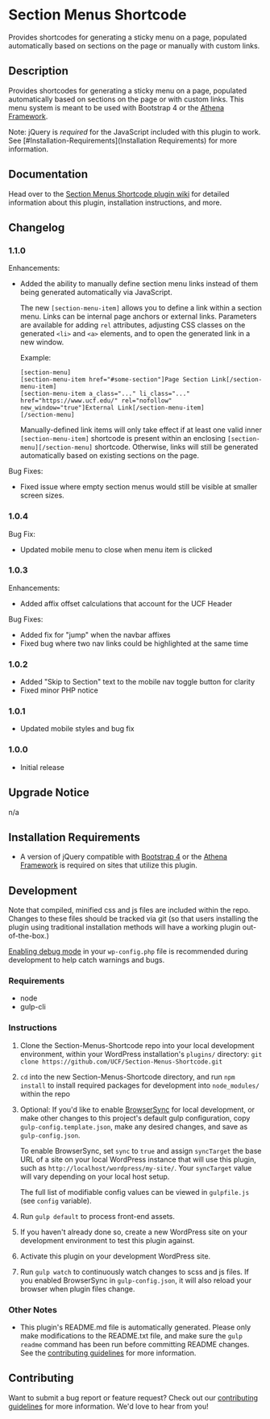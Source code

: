 # Section Menus Shortcode #

Provides shortcodes for generating a sticky menu on a page, populated automatically based on sections on the page or manually with custom links.


## Description ##

Provides shortcodes for generating a sticky menu on a page, populated automatically based on sections on the page or with custom links.  This menu system is meant to be used with Bootstrap 4 or the [Athena Framework](https://ucf.github.io/Athena-Framework/).

Note: jQuery is *required* for the JavaScript included with this plugin to work.  See [#Installation-Requirements](Installation Requirements) for more information.


## Documentation ##

Head over to the [Section Menus Shortcode plugin wiki](https://github.com/UCF/Section-Menus-Shortcode/wiki) for detailed information about this plugin, installation instructions, and more.


## Changelog ##

### 1.1.0 ###
Enhancements:
* Added the ability to manually define section menu links instead of them being generated automatically via JavaScript.

  The new `[section-menu-item]` allows you to define a link within a section menu.  Links can be internal page anchors or external links.  Parameters are available for adding `rel` attributes, adjusting CSS classes on the generated `<li>` and `<a>` elements, and to open the generated link in a new window.

  Example:

  ```
  [section-menu]
  [section-menu-item href="#some-section"]Page Section Link[/section-menu-item]
  [section-menu-item a_class="..." li_class="..." href="https://www.ucf.edu/" rel="nofollow" new_window="true"]External Link[/section-menu-item]
  [/section-menu]
  ```

  Manually-defined link items will only take effect if at least one valid inner `[section-menu-item]` shortcode is present within an enclosing `[section-menu][/section-menu]` shortcode.  Otherwise, links will still be generated automatically based on existing sections on the page.

Bug Fixes:
* Fixed issue where empty section menus would still be visible at smaller screen sizes.

### 1.0.4 ###
Bug Fix:
* Updated mobile menu to close when menu item is clicked

### 1.0.3 ###
Enhancements:
* Added affix offset calculations that account for the UCF Header

Bug Fixes:
* Added fix for "jump" when the navbar affixes
* Fixed bug where two nav links could be highlighted at the same time

### 1.0.2 ###
* Added "Skip to Section" text to the mobile nav toggle button for clarity
* Fixed minor PHP notice

### 1.0.1 ###
* Updated mobile styles and bug fix

### 1.0.0 ###
* Initial release


## Upgrade Notice ##

n/a


## Installation Requirements ##

- A version of jQuery compatible with [Bootstrap 4](https://getbootstrap.com/) or the [Athena Framework](https://ucf.github.io/Athena-Framework/) is required on sites that utilize this plugin.


## Development ##

Note that compiled, minified css and js files are included within the repo.  Changes to these files should be tracked via git (so that users installing the plugin using traditional installation methods will have a working plugin out-of-the-box.)

[Enabling debug mode](https://codex.wordpress.org/Debugging_in_WordPress) in your `wp-config.php` file is recommended during development to help catch warnings and bugs.

### Requirements ###
* node
* gulp-cli

### Instructions ###
1. Clone the Section-Menus-Shortcode repo into your local development environment, within your WordPress installation's `plugins/` directory: `git clone https://github.com/UCF/Section-Menus-Shortcode.git`
2. `cd` into the new Section-Menus-Shortcode directory, and run `npm install` to install required packages for development into `node_modules/` within the repo
3. Optional: If you'd like to enable [BrowserSync](https://browsersync.io) for local development, or make other changes to this project's default gulp configuration, copy `gulp-config.template.json`, make any desired changes, and save as `gulp-config.json`.

    To enable BrowserSync, set `sync` to `true` and assign `syncTarget` the base URL of a site on your local WordPress instance that will use this plugin, such as `http://localhost/wordpress/my-site/`.  Your `syncTarget` value will vary depending on your local host setup.

    The full list of modifiable config values can be viewed in `gulpfile.js` (see `config` variable).
3. Run `gulp default` to process front-end assets.
4. If you haven't already done so, create a new WordPress site on your development environment to test this plugin against.
5. Activate this plugin on your development WordPress site.
6. Run `gulp watch` to continuously watch changes to scss and js files.  If you enabled BrowserSync in `gulp-config.json`, it will also reload your browser when plugin files change.

### Other Notes ###
* This plugin's README.md file is automatically generated. Please only make modifications to the README.txt file, and make sure the `gulp readme` command has been run before committing README changes.  See the [contributing guidelines](https://github.com/UCF/Section-Menus-Shortcode/blob/master/CONTRIBUTING.md) for more information.


## Contributing ##

Want to submit a bug report or feature request?  Check out our [contributing guidelines](https://github.com/UCF/Section-Menus-Shortcode/blob/master/CONTRIBUTING.md) for more information.  We'd love to hear from you!
